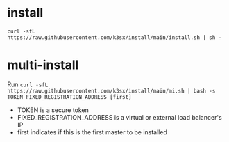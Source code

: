 # install

`curl -sfL https://raw.githubusercontent.com/k3sx/install/main/install.sh | sh -`

# multi-install

Run `curl -sfL https://raw.githubusercontent.com/k3sx/install/main/mi.sh | bash -s TOKEN FIXED_REGISTRATION_ADDRESS [first]`

- TOKEN is a secure token
- FIXED_REGISTRATION_ADDRESS is a virtual or external load balancer's IP
- first indicates if this is the first master to be installed
